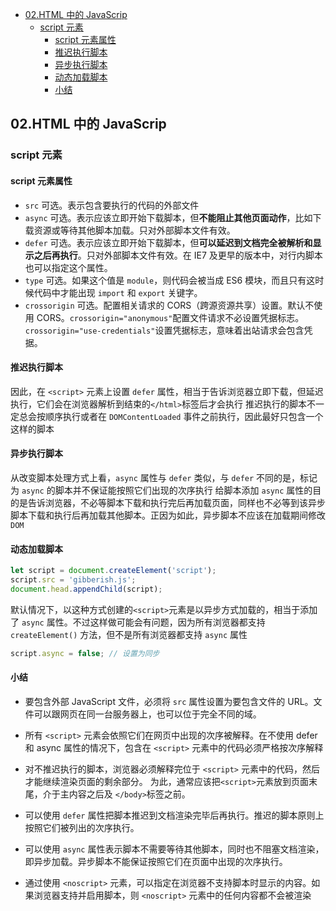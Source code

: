 - [02.HTML 中的 JavaScrip](#02html-中的-javascrip)
  - [script 元素](#script-元素)
    - [script 元素属性](#script-元素属性)
    - [推迟执行脚本](#推迟执行脚本)
    - [异步执行脚本](#异步执行脚本)
    - [动态加载脚本](#动态加载脚本)
    - [小结](#小结)

## 02.HTML 中的 JavaScrip

### script 元素

#### script 元素属性

- `src` 可选。表示包含要执行的代码的外部文件
- `async` 可选。表示应该立即开始下载脚本，但**不能阻止其他页面动作**，比如下载资源或等待其他脚本加载。只对外部脚本文件有效。
- `defer` 可选。表示应该立即开始下载脚本，但**可以延迟到文档完全被解析和显示之后再执行**。只对外部脚本文件有效。在 IE7 及更早的版本中，对行内脚本也可以指定这个属性。
- `type` 可选。如果这个值是 `module`，则代码会被当成 ES6 模块，而且只有这时候代码中才能出现 `import` 和 `export` 关键字。
- `crossorigin` 可选。配置相关请求的 CORS（跨源资源共享）设置。默认不使用 CORS。`crossorigin="anonymous"`配置文件请求不必设置凭据标志。`crossorigin="use-credentials"`设置凭据标志，意味着出站请求会包含凭据。

#### 推迟执行脚本

因此，在 `<script>` 元素上设置 `defer` 属性，相当于告诉浏览器立即下载，但延迟执行，它们会在浏览器解析到结束的`</html>`标签后才会执行
推迟执行的脚本不一定总会按顺序执行或者在 `DOMContentLoaded` 事件之前执行，因此最好只包含一个这样的脚本

#### 异步执行脚本

从改变脚本处理方式上看，`async` 属性与 `defer` 类似，与 `defer` 不同的是，标记为 `async` 的脚本并不保证能按照它们出现的次序执行
给脚本添加 `async` 属性的目的是告诉浏览器，不必等脚本下载和执行完后再加载页面，同样也不必等到该异步脚本下载和执行后再加载其他脚本。正因为如此，异步脚本不应该在加载期间修改 `DOM`

#### 动态加载脚本

```js
let script = document.createElement('script');
script.src = 'gibberish.js';
document.head.appendChild(script);
```

默认情况下，以这种方式创建的`<script>`元素是以异步方式加载的，相当于添加了 `async` 属性。不过这样做可能会有问题，因为所有浏览器都支持 `createElement()` 方法，但不是所有浏览器都支持 `async` 属性

```js
script.async = false; // 设置为同步
```

#### 小结

- 要包含外部 JavaScript 文件，必须将 `src` 属性设置为要包含文件的 URL。文件可以跟网页在同一台服务器上，也可以位于完全不同的域。

- 所有 `<script>` 元素会依照它们在网页中出现的次序被解释。在不使用 defer 和 async 属性的情况下，包含在 `<script>` 元素中的代码必须严格按次序解释

- 对不推迟执行的脚本，浏览器必须解释完位于 `<script>` 元素中的代码，然后才能继续渲染页面的剩余部分。
  为此，通常应该把`<script>`元素放到页面末尾，介于主内容之后及 `</body>`标签之前。

- 可以使用 `defer` 属性把脚本推迟到文档渲染完毕后再执行。推迟的脚本原则上按照它们被列出的次序执行。

- 可以使用 `async` 属性表示脚本不需要等待其他脚本，同时也不阻塞文档渲染，即异步加载。异步脚本不能保证按照它们在页面中出现的次序执行。

- 通过使用 `<noscript>` 元素，可以指定在浏览器不支持脚本时显示的内容。如果浏览器支持并启用脚本，则 `<noscript>` 元素中的任何内容都不会被渲染
